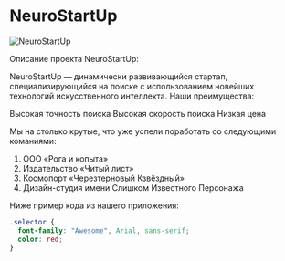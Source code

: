 # NeuroStartUp

![NeuroStartUp](https://github.com/netology-ds-team/git-homeworks/blob/main/1_self/logo.png)

Описание проекта NeuroStartUp:

NeuroStartUp — динамически развивающийся стартап, специализирующийся на поиске с использованием новейших технологий искусственного интеллекта. Наши преимущества:

Высокая точность поиска
Высокая скорость поиска
Низкая цена

Мы на столько крутые, что уже успели поработать со следующими команиями:

1. ООО «Рога и копыта»
2. Издательство «Читый лист»
3. Космопорт «Черезтерновый Кзвёздный»
4. Дизайн-студия имени Слишком Известного Персонажа
   
  Ниже пример кода из нашего приложения:

  
```css
.selector {
  font-family: "Awesome", Arial, sans-serif;
  color: red;
}
```

</details>